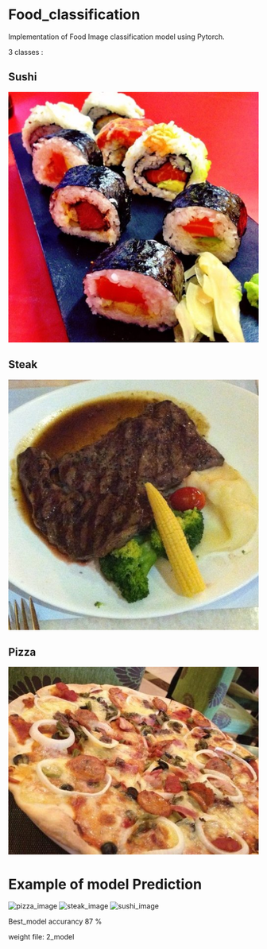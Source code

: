# Food_classification

Implementation of Food Image classification model using Pytorch.

3 classes :

## Sushi
![Sushi](data/pizza_steak_sushi/test/sushi/1742201.jpg)

## Steak
![Steak](data/pizza_steak_sushi/test/steak/1868005.jpg)

## Pizza
![Pizza](data/pizza_steak_sushi/test/pizza/1503858.jpg)


#  Example of model Prediction


![pizza_image](https://github.com/user-attachments/assets/5a964638-6ce7-40d0-90c9-3c5e72fd2ffa)
![steak_image](https://github.com/user-attachments/assets/742817a7-897a-48f8-96a0-c7021feb8419)
![sushi_image](https://github.com/user-attachments/assets/f6d6949c-d289-47b9-969f-3916c4797455)


Best_model accurancy 87 %


weight file:  2_model
